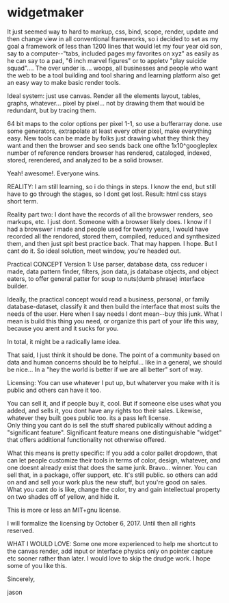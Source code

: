 # widgetmaker
It just seemed way to hard to markup, css, bind, scope, render, update and then
change view in all conventional frameworks, so i decided to set as my goal a framework of less than  1200
lines that would let my four year old son, say to a computer--"tabs, included pages my favorites on xyz"
as easily as he can say to a pad,
"6 inch marvel figures" 
or to appletv "play suicide squad".... 
The over under is.... woops, all businesses and people who want the web to be a tool building and tool sharing 
and learning platform also get an easy way to make basic render tools. 

Ideal system:
just use canvas.  Render all the elements layout, tables, graphs, whatever... pixel by pixel... not by drawing them
that would be redundant, but by tracing them. 

64 bit maps to the color options per pixel 1-1, so use a bufferarray done. use some generators, 
extrapolate at least every other pixel, make everything easy. New tools can be made by folks 
just drawing what they think they want and then the browser and seo sends back one ofthe 1x10^googleplex number of
reference renders browser has rendered, cataloged, indexed, stored, rerendered, and analyzed to be a solid browser.

Yeah! awesome!.  Everyone wins.

REALITY: 
I am still learning, so i do things in steps.  I know the end, but still have to go through the stages, so I dont get lost.
Result: html css stays short term. 

Reality part two: I dont have the records of all the browswer renders, seo markups, etc.  I just dont.
Someone with a browser likely does. I know if I had a browswer i made and people used for twenty years, I would have 
recorded all the rendored, stored them, compiled, reduced and synthesized them, and then just spit best practice back. 
That may happen. I hope.  But I cant do it.  So ideal solution, meet window, you're headed out.

Practical CONCEPT Version 1: 
Use parser, database data, css reducer i made, data pattern finder, filters, json data, 
js database objects, and object eaters, to offer general patter for soup to nuts(dumb phrase) interface builder. 

Ideally, the practical concept would read a business, personal, or family database-dataset, classify it and then build 
the interface that most suits the needs of the user.  Here when I say needs I dont mean--buy this junk. 
What I mean is build this thing you need, or organize this part of your life this way, because you arent and it sucks for you.

In total, it might be a radically lame idea. 

That said, I just think it should be done.  The point of a community based on data 
and human concerns should be to helpful... like in a general, we should be nice... 
In a "hey the world is better
if we are all better" sort of way.


Licensing: You can use whatever I put up, but whaterver you make with it is public and others can have it too. 

You can sell it, and if people buy it, cool.  But if someone else uses what you added, and sells it, 
you dont have any rights too their sales. Likewise, whatever they built goes public too. its a pass left license.  
Only thing you cant do is sell the stuff 
shared publically without adding a "significant feature".  Significant feature means one distinguishable "widget" 
that offers additional functionality not otherwise offered.  

What this means is pretty specific:  If you add a color pallet dropdown, that can let people customize their tools in terms of color,
design, whatever, and one doesnt already exist that does the same junk.  Bravo... winner. You can sell that, in a package, offer support, etc.
It's still public.  so others can add on and and sell your work plus the new stuff, but you're good on sales.  What you cant do is like, 
change the color, try and gain intellectual property on two shades off of yellow, and hide it.  

This is more or less an MIT+gnu license.

I will formalize the licensing by October 6, 2017.  Until then all rights reserved.

WHAT I WOULD LOVE: Some one more experienced to help me shortcut to the canvas render, add input or interface 
physics only on pointer capture etc sooner rather than later.  I would love to skip the drudge work.  I hope some of you like this.


Sincerely,

jason
